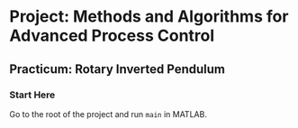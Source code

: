 # Project: Methods and Algorithms for Advanced Process Control

## Practicum: Rotary Inverted Pendulum

### Start Here

Go to the root of the project and run `main` in MATLAB.